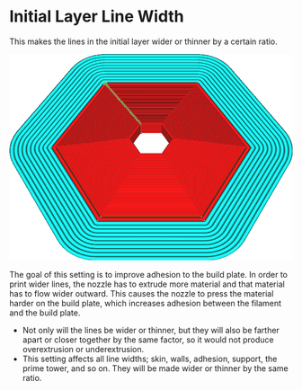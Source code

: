 Initial Layer Line Width
====
This makes the lines in the initial layer wider or thinner by a certain ratio.

<!--screenshot {
"image_path": "initial_layer_line_width_factor.png",
"models": [{"script": "hex_foot.scad"}],
"camera_position": [0, 92, 122],
"settings": {
    "adhesion_type": "brim",
    "initial_layer_line_width_factor": 200
},
"colours": 32
}-->
![The lines in the initial layer are twice as wide as the rest](../images/initial_layer_line_width_factor.png)

The goal of this setting is to improve adhesion to the build plate. In order to print wider lines, the nozzle has to extrude more material and that material has to flow wider outward. This causes the nozzle to press the material harder on the build plate, which increases adhesion between the filament and the build plate.
* Not only will the lines be wider or thinner, but they will also be farther apart or closer together by the same factor, so it would not produce overextrusion or underextrusion.
* This setting affects all line widths; skin, walls, adhesion, support, the prime tower, and so on. They will be made wider or thinner by the same ratio.